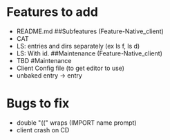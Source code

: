 # Features to add
* README.md
##Subfeatures (Feature-Native\_client)
* CAT
* LS: entries and dirs separately (ex ls f, ls d)
* LS: With id.
##Maintenance (Feature-Native\_client)
* TBD
#Maintenance
* Client Config file (to get editor to use)
* unbaked entry -> entry
# Bugs to fix
* double "((" wraps (IMPORT name prompt)
* client crash on CD
